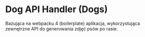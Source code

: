# Dog API Handler (Dogs)

Bazująca na webpacku 4 (boilerplate) aplikacja, wykorzystująca zewnętrzne API do generowania zdjęć psów po rasie.
